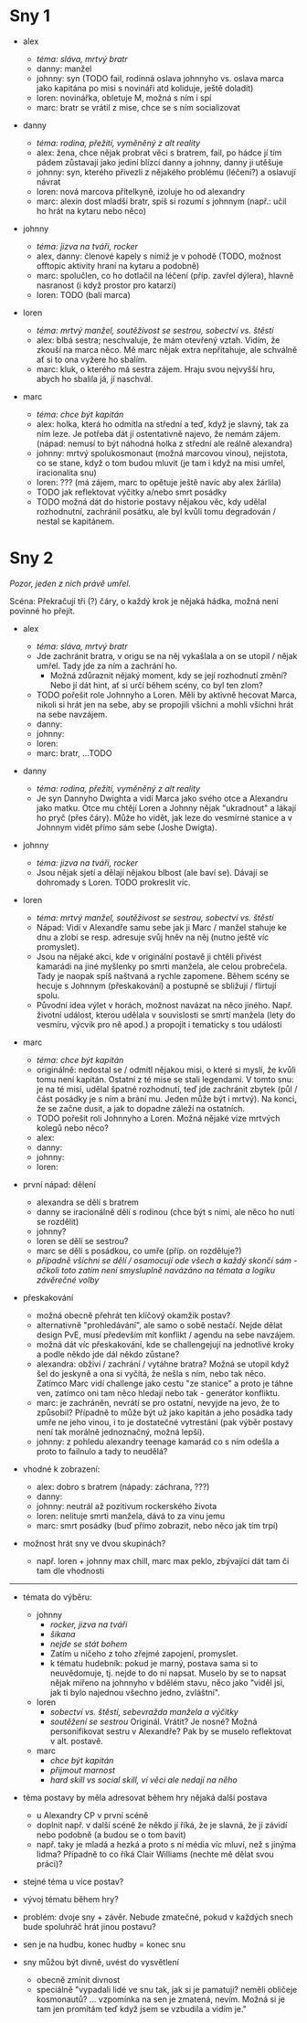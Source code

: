 # Sny 1

- alex
    - _téma: sláva, mrtvý bratr_
    - danny: manžel
    - johnny: syn (TODO fail, rodinná oslava johnnyho vs. oslava marca jako kapitána po misi s novináři atd koliduje, ještě doladit)
    - loren: novinářka, obletuje M, možná s ním i spí
    - marc: bratr se vrátil z mise, chce se s ním socializovat

- danny
    - _téma: rodina, přežití, vyměněný z alt reality_
    - alex: žena, chce nějak probrat věci s bratrem, fail, po hádce jí tím pádem zůstavají jako jediní blízcí danny a johnny, danny ji utěšuje
    - johnny: syn, kterého přivezli z nějakého problému (léčení?) a oslavují návrat
    - loren: nová marcova přítelkyně, izoluje ho od alexandry
    - marc: alexin dost mladší bratr, spíš si rozumí s johnnym (např.: učil ho hrát na kytaru nebo něco)

- johnny
    - _téma: jizva na tváři, rocker_
    - alex, danny: členové kapely s nimiž je v pohodě (TODO, možnost offtopic aktivity hraní na kytaru a podobně)
    - marc: spolučlen, co ho dotlačil na léčení (příp. zavřel dýlera), hlavně nasranost (i když prostor pro katarzi)
    - loren: TODO (balí marca)

- loren
    - _téma: mrtvý manžel, soutěživost se sestrou, sobectví vs. štěstí_
    - alex: blbá sestra; neschvaluje, že mám otevřený vztah. Vidím, že zkouší na marca něco. Mě marc nějak extra nepřitahuje, ale schválně ať si to ona vyžere ho sbalím.
    - marc: kluk, o kterého má sestra zájem. Hraju svou nejvyšší hru, abych ho sbalila já, jí naschvál.

- marc
    - _téma: chce být kapitán_
    - alex: holka, která ho odmítla na střední a teď, když je slavný, tak za ním leze. Je potřeba dát jí ostentativně najevo, že nemám zájem. (nápad: nemusí to být náhodná holka z střední ale reálně alexandra)
    - johnny: mrtvý spolukosmonaut (možná marcovou vinou), nejistota, co se stane, když o tom budou mluvit (je tam i když na misi umřel, iracionalita snu)
    - loren: ??? (má zájem, marc to opětuje ještě navíc aby alex žárlila)
    - TODO jak reflektovat výčitky a/nebo smrt posádky
    - TODO možná dát do historie postavy nějakou věc, kdy udělal rozhodnutní, zachránil posátku, ale byl kvůli tomu degradován / nestal se kapitánem.

# Sny 2

_Pozor, jeden z nich právě umřel._

Scéna: Překračují tři (?) čáry, o každý krok je nějaká hádka, možná není povinné ho přejít.

- alex
    - _téma: sláva, mrtvý bratr_
    - Jde zachránit bratra, v origu se na něj vykašlala a on se utopil / nějak umřel. Tady jde za ním a zachrání ho.
        - Možná zdůraznit nějaký moment, kdy se její rozhodnutí změní? Nebo jí dát hint, ať si určí během scény, co byl ten zlom?
    - TODO pořešit role Johnnyho a Loren. Měli by aktivně hecovat Marca, nikoli si hrát jen na sebe, aby se propojili všichni a mohli všichni hrát na sebe navzájem.
    - danny:
    - johnny:
    - loren:
    - marc: bratr, ...TODO

- danny
    - _téma: rodina, přežití, vyměněný z alt reality_
    - Je syn Dannyho Dwighta a vidí Marca jako svého otce a Alexandru jako matku. Otce mu chtějí Loren a Johnny nějak "ukradnout" a lákají ho pryč (přes čáry). Může ho vidět, jak leze do vesmírné stanice a v Johnnym vidět přímo sám sebe (Joshe Dwigta).

- johnny
    - _téma: jizva na tváři, rocker_
    - Jsou nějak sjetí a dělají nějakou blbost (ale baví se). Dávají se dohromady s Loren. TODO prokreslit víc.

- loren
    - _téma: mrtvý manžel, soutěživost se sestrou, sobectví vs. štěstí_
    - Nápad: Vidí v Alexandře samu sebe jak ji Marc / manžel stahuje ke dnu a zlobí se resp. adresuje svůj hněv na něj (nutno ještě víc promyslet).
    - Jsou na nějaké akci, kde v originální postavě ji chtěli přivést kamarádi na jiné myšlenky po smrti manžela, ale celou probrečela. Tady je naopak spíš naštvaná a rychle zapomene. Během scény se hecuje s Johnnym (přeskakování) a postupně se sbližují / flirtují spolu.
    - Původní idea výlet v horách, možnost navázat na něco jiného. Např. životní událost, kterou udělala v souvislosti se smrtí manžela (lety do vesmíru, výcvik pro ně apod.) a propojit i tematicky s tou událostí

- marc
    - _téma: chce být kapitán_
    - originálně: nedostal se / odmítl nějakou misi, o které si myslí, že kvůli tomu není kapitán. Ostatní z té mise se stali legendami. V tomto snu: je na té misi, udělal špatné rozhodnutí, teď jde zachránit zbytek (půl / část posádky je s ním a brání mu. Jeden může být i mrtvý). Na konci, že se začne dusit, a jak to dopadne záleží na ostatních.
    - TODO pořešit roli Johnnyho a Loren. Možná nějaké vize mrtvých kolegů nebo něco?
    - alex:
    - danny:
    - johnny:
    - loren:

- první nápad: dělení
    - alexandra se dělí s bratrem
    - danny se iracionálně dělí s rodinou (chce být s nimi, ale něco ho nutí se rozdělit)
    - johnny?
    - loren se dělí se sestrou?
    - marc se dělí s posádkou, co umře (příp. on rozděluje?)
    - _případně všichni se dělí / osamocují ode všech a každý skončí sám - ačkoli toto zatím není smysluplně navázáno na témata a logiku závěrečné volby_
- přeskakování
    - možná obecně přehrát ten klíčový okamžik postav?
    - alternativně "prohledávání", ale samo o sobě nestačí. Nejde dělat design PvE, musí především mít konflikt / agendu na sebe navzájem.
    - možná dát víc přeskakování, kde se challengejují na jednotlivé kroky a podle někdo jde dál někdo zůstane?
    - alexandra: obživí / zachrání / vytáhne bratra? Možná se utopil když šel do jeskyně a ona si vyčítá, že nešla s ním, nebo tak něco. Zatímco Marc vidí challenge jako cestu "ze stanice" a proto je táhne ven, zatímco oni tam něco hledají nebo tak - generátor konfliktu.
    - marc: je zachráněn, nevrátí se pro ostatní, nevyjde na jevo, že to způsobil? Případně to může být už jako kapitán a jeho posádka tady umře ne jeho vinou, i to je dostatečné vytrestání (pak výběr postavy není tak morálně jednoznačný, možná lepší).
    - johnny: z pohledu alexandry teenage kamarád co s ním odešla a proto to failnulo a tady to neudělá?
- vhodné k zobrazení:
    - alex: dobro s bratrem (nápady: záchrana, ???)
    - danny:
    - johnny: neutrál až pozitivum rockerského života
    - loren: nelituje smrti manžela, dává to za vinu jemu
    - marc: smrt posádky (buď přímo zobrazit, nebo něco jak tím trpí)
- možnost hrát sny ve dvou skupinách?
    - např. loren + johnny max chill, marc max peklo, zbývající dát tam či tam dle vhodnosti

---

- témata do výběru:
    - johnny
        - _rocker, jizva na tváři_
        - _šikana_
        - _nejde se stát bohem_
        - Zatím u ničeho z toho zřejmé zapojení, promyslet.
        - k tématu hudebník: pokud je marný, postava sama si to neuvědomuje, tj. nejde to do ní napsat. Muselo by se to napsat nějak mířeno na johnnyho v bdělém stavu, něco jako "viděl jsi, jak ti bylo najednou všechno jedno, zvláštní".
    - loren
        - _sobectví vs. štěstí, sebevražda manžela a výčitky_
        - _soutěžení se sestrou_ Originál. Vrátit? Je nosné? Možná personifikovat sestru v Alexandře? Pak by se muselo reflektovat v alt. postavě.
    - marc
        - _chce být kapitán_
        - _přijmout marnost_
        - _hard skill vs social skill, ví věci ale nedají na něho_

- téma postavy by měla adresovat během hry nějaká další postava
    - u Alexandry CP v první scéně
    - doplnit např. v další scéně že někdo jí říká, že je slavná, že jí závidí nebo podobně (a budou se o tom bavit)
    - např. taky je mladá a hezká a proto s ní média víc mluví, než s jinýma lidma? Případně to co říká Clair Williams (nechte mě dělat svou práci)?
- stejné téma u více postav?
- vývoj tématu během hry?
- problém: dvoje sny + závěr. Nebude zmatečné, pokud v každých snech bude spoluhráč hrát jinou postavu?
- sen je na hudbu, konec hudby = konec snu
- sny můžou být divně, uvést do vysvětlení
    - obecně zmínit divnost
    - speciálně "vypadali lidé ve snu tak, jak si je pamatuji? neměli obličeje kosmonautů? ... vzpomínka na sen je zmatená, nevím. Možná si je tam jen promítám teď když jsem se vzbudila a vidím je."
